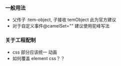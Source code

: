### 一般用法
+ 父传子 :tem-object, 子接收 temObject 此为官方建议
+ 对于自定义事件@camelSet=""  建议使用驼峰写法

### 关于工程配制
+ css 部分应该统一 动画
+ 如何覆盖 element css？？